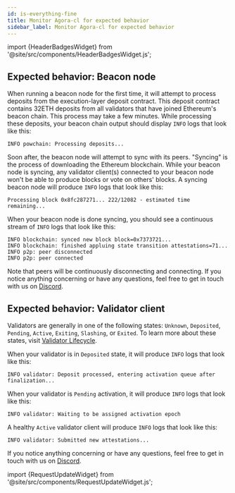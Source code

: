 ```yaml
---
id: is-everything-fine
title: Monitor Agora-cl for expected behavior
sidebar_label: Monitor Agora-cl for expected behavior
---
```


import {HeaderBadgesWidget} from '@site/src/components/HeaderBadgesWidget.js';

<HeaderBadgesWidget />

## Expected behavior: Beacon node

When running a beacon node for the first time, it will attempt to process deposits from the execution-layer deposit contract. This deposit contract contains 32ETH deposits from all validators that have joined Ethereum's beacon chain. This process may take a few minutes. While processing these deposits, your beacon chain output should display `INFO` logs that look like this:

```
INFO powchain: Processing deposits...
```

Soon after, the beacon node will attempt to sync with its peers. "Syncing" is the process of downloading the Ethereum blockchain. While your beacon node is syncing, any validator client(s) connected to your beacon node won't be able to produce blocks or vote on others' blocks. A syncing beacon node will produce `INFO` logs that look like this:

```
Processing block 0x8fc287271... 222/12082 - estimated time remaining...
```

When your beacon node is done syncing, you should see a continuous stream of `INFO` logs that look like this:

```
INFO blockchain: synced new block block=0x7373721...
INFO blockchain: finished appluing state transition attestations=71...
INFO p2p: peer disconnected
INFO p2p: peer connected
```

Note that peers will be continuously disconnecting and connecting. If you notice anything concerning or have any questions, feel free to get in touch with us on [Discord](https://discord.gg/prysmaticlabs).

## Expected behavior: Validator client

Validators are generally in one of the following states: `Unknown`, `Deposited`, `Pending`, `Active`, `Exiting`, `Slashing`, or `Exited`. To learn more about these states, visit [Validator Lifecycle](../how-prysm-works/validator-lifecycle.md).

When your validator is in `Deposited` state, it will produce `INFO` logs that look like this:

```
INFO validator: Deposit processed, entering activation queue after finalization...
```

When your validator is `Pending` activation, it will produce `INFO` logs that look like this:

```
INFO validator: Waiting to be assigned activation epoch
```

A healthy `Active` validator client will produce `INFO` logs that look like this:

```
INFO validator: Submitted new attestations...
```

If you notice anything concerning or have any questions, feel free to get in touch with us on [Discord](https://discord.gg/prysmaticlabs).

import {RequestUpdateWidget} from '@site/src/components/RequestUpdateWidget.js';

<RequestUpdateWidget />
